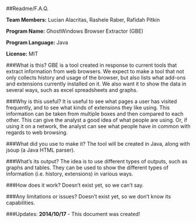 ##Readme/F.A.Q.

**Team Members:** Lucian Alacritas, Rashele Raber, Rafidah Pitkin

**Program Name:** GhostWindows Browser Extractor (GBE)

**Program Language:** Java

**License:** MIT

###What is this?
GBE is a tool created in response to current tools that extract information from web browsers. We expect to make a tool that not only collects history and usage of the browser, but also lists what add-ons and extensions currently installed on it. We also want it to show the data in several ways, such as excel spreadsheets and graphs.

###Why is this useful?
It is useful to see what pages a user has visited frequently, and to see what kinds of extensions they like using. This information can be taken from multiple boxes and then compared to each other. This can give the analyst a good idea of what people are using. Or, if using it on a network, the analyst can see what people have in common with regards to web browsing.

###What did you use to make it?
The tool will be created in Java, along with jsoup (a Java HTML parser).

###What’s its output?
The idea is to use different types of outputs, such as graphs and tables. They can be used to show the different types of information (i.e. history, extensions) in various ways.

###How does it work?
Doesn’t exist yet, so we can’t say.

###Any limitations or issues?
Doesn’t exist yet, so we don’t know its capabilities.

###Updates:
**2014/10/17** - This document was created!
